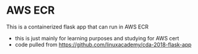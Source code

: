 # AWS ECR 

This is a containerized flask app that can run in AWS ECR
- this is just mainly for learning purposes and studying for AWS cert
- code pulled from https://github.com/linuxacademy/cda-2018-flask-app